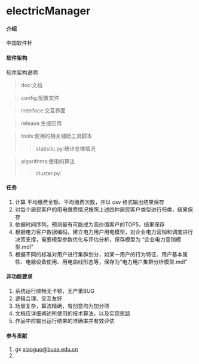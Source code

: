 # electricManager

#### 介绍
中国软件杯

#### 软件架构
软件架构说明
>doc:文档

>config:配置文件

>interface:交互界面

>release:生成应用

>tools:使用的相关辅助工具脚本
>>statistic.py:统计总体情况

>algorithms:使用的算法  
>>cluster.py:


#### 任务

1.  计算 平均缴费金额、平均缴费次数，并以 csv 格式输出结果保存
2.  对每个居民客户的用电缴费情况按照上述四种居民客户类型进行归类，结果保存
3.  依据时间序列，预测最有可能成为高价值客户的TOP5，结果保存
4.  根据电力客户数据编码，建立电力用户用电模型，对企业电力营销和调度进行决策支撑，需要模型参数优化与评估分析，保存模型为 “企业电力营销模型.mdl”
5.  根据不同的标准对用户进行集群划分，如某一用户的行为特征、用户基本属性、电器设备使用、用电曲线形态等，保存为“电力用户集群分析模型.mdl”

#### 非功能要求

1.  系统运行顺畅无卡顿，无严重BUG
2.  逻辑合理、交互友好
3.  场景复杂，算法精确，有创意均为加分项
4.  文档应详细阐述所使用的技术算法，以及实现思路
5.  作品中应输出运行结果的准确率并有效评估

#### 参与贡献

1.  gx xiaoguo@buaa.edu.cn
2.  
